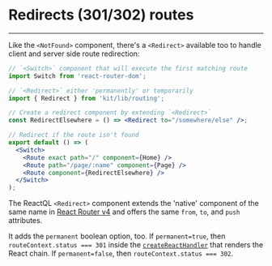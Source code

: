 # Redirects (301/302) routes

---
Like the `<NotFound>` component, there's a `<Redirect>` available too to handle client and server side route redirection:

```jsx
// `<Switch>` component that will execute the first matching route
import Switch from 'react-router-dom';

// `<Redirect>` either 'permanently' or temporarily
import { Redirect } from 'kit/lib/routing';

// Create a redirect component by extending `<Redirect>`
const RedirectElsewhere = () => <Redirect to="/somewhere/else" />;

// Redirect if the route isn't found
export default () => (
  <Switch>
    <Route exact path="/" component={Home} />
    <Route path="/page/:name" component={Page} />
    <Route component={RedirectElsewhere} />
  </Switch>
);
```

The ReactQL `<Redirect>` component extends the 'native' component of the same name in [React Router v4](https://reacttraining.com/react-router/web/api/Redirect) and offers the same `from`, `to`, and `push` attributes.

It adds the `permanent` boolean option, too. If `permanent=true`, then `routeContext.status === 301` inside the [`createReactHandler`](https://github.com/reactql/kit/blob/master/kit/entry/server.js#L100) that renders the React chain. If `permanent=false`, then `routeContext.status === 302`.
